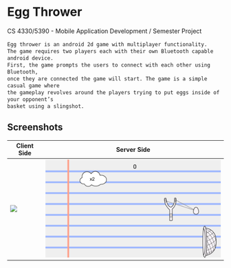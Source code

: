 # Egg Thrower
CS 4330/5390 - Mobile Application Development / Semester Project
```
Egg thrower is an android 2d game with multiplayer functionality. 
The game requires two players each with their own Bluetooth capable android device. 
First, the game prompts the users to connect with each other using Bluetooth, 
once they are connected the game will start. The game is a simple casual game where 
the gameplay revolves around the players trying to put eggs inside of your opponent’s 
basket using a slingshot.
```

## Screenshots
| Client Side | Server Side |
| ---------------------------- | -------------------------------- |
| ![](screenshots/ss2.gif?raw=true) | ![](screenshots/ss3.png?raw=true) |